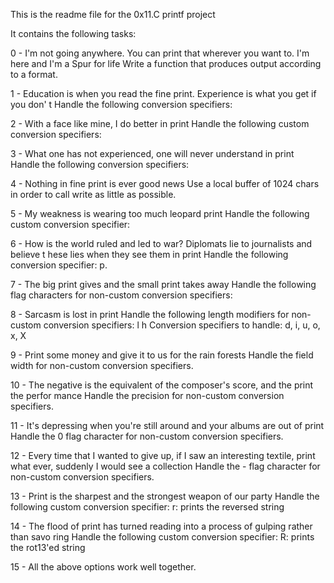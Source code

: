 This is the readme file for the 0x11.C printf project

It contains the following tasks:

0 - I'm not going anywhere. You can print that wherever you want to. I'm here and I'm a Spur for life
	Write a function that produces output according to a format.

1 - Education is when you read the fine print. Experience is what you get if you don' t
	Handle the following conversion specifiers:

2 - With a face like mine, I do better in print
	Handle the following custom conversion specifiers:

3 - What one has not experienced, one will never understand in print
	Handle the following conversion specifiers:

4 - Nothing in fine print is ever good news
	Use a local buffer of 1024 chars in order to call write as little as possible.

5 - My weakness is wearing too much leopard print
	Handle the following custom conversion specifier:

6 - How is the world ruled and led to war? Diplomats lie to journalists and believe t hese lies when they see them in print
	Handle the following conversion specifier: p.

7 - The big print gives and the small print takes away
	Handle the following flag characters for non-custom conversion specifiers:

8 - Sarcasm is lost in print
	Handle the following length modifiers for non-custom conversion specifiers:
	l
	h
	Conversion specifiers to handle: d, i, u, o, x, X

9 - Print some money and give it to us for the rain forests
	Handle the field width for non-custom conversion specifiers.

10 - The negative is the equivalent of the composer's score, and the print the perfor mance
	Handle the precision for non-custom conversion specifiers.

11 - It's depressing when you're still around and your albums are out of print
	Handle the 0 flag character for non-custom conversion specifiers.

12 - Every time that I wanted to give up, if I saw an interesting textile, print what ever, suddenly I would see a collection
	Handle the - flag character for non-custom conversion specifiers.

13 - Print is the sharpest and the strongest weapon of our party
	Handle the following custom conversion specifier:
	r: prints the reversed string

14 - The flood of print has turned reading into a process of gulping rather than savo ring
	Handle the following custom conversion specifier:
	R: prints the rot13'ed string

15 - 
	All the above options work well together.
